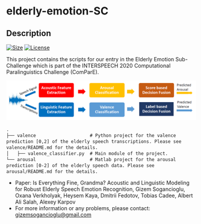 # elderly-emotion-SC
## Description
[![Size](https://img.shields.io/github/repo-size/gizemsogancioglu/elderly-emotion-SC)](https://img.shields.io/github/repo-size/gizemsogancioglu/elderly-emotion-SC)
[![License](https://img.shields.io/github/license/gizemsogancioglu/elderly-emotion-SC)](https://img.shields.io/github/license/gizemsogancioglu/elderly-emotion-SC)

This project contains the scripts for our entry in the Elderly Emotion Sub-Challenge which is part of the INTERSPEECH 2020 Computational Paralinguistics Challenge (ComParE).

![Alt text](pipeline.png?raw=true "The proposed pipeline for bi-modal elderly speech emotion recognition")


    .
    ├── valence                    # Python project for the valence prediction [0,2] of the elderly speech transcriptions. Please see valence/README.md for the details. 
    │   ├── valence_classifier.py  # Main module of the project. 
    └── arousal                    # Matlab project for the arousal prediction [0-2] of the elderly speech data. Please see arousal/README.md for the details. 

* Paper: Is Everything Fine, Grandma? Acoustic and Linguistic Modeling for Robust Elderly Speech Emotion Recognition, Gizem Sogancioglu, Oxana Verkholyak, Heysem Kaya, Dmitrii Fedotov, Tobias Cadee, Albert Ali Salah, Alexey Karpov    
* For more information or any problems, please contact: gizemsogancioglu@gmail.com
